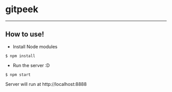 # gitpeek

---

## How to use!
* Install Node modules
```
$ npm install
```
* Run the server :D
```
$ npm start
```
Server will run at http://localhost:8888
